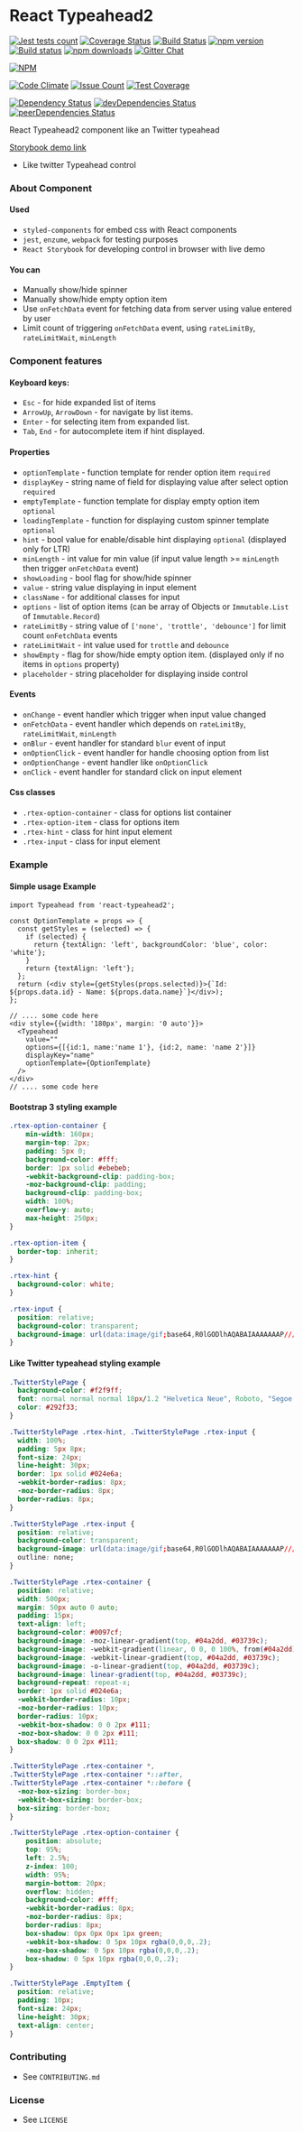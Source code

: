# React Typeahead2

[![Jest tests count](https://img.shields.io/badge/jest-49%20tests-blue.svg)](https://travis-ci.org/CyberLight/react-typeahead2)
[![Coverage Status](https://coveralls.io/repos/github/CyberLight/react-typeahead2/badge.svg?branch=master)](https://coveralls.io/github/CyberLight/react-typeahead2?branch=master)
[![Build Status](https://travis-ci.org/CyberLight/react-typeahead2.svg?branch=master)](https://travis-ci.org/CyberLight/react-typeahead2)
[![npm version](https://badge.fury.io/js/react-typeahead2.svg)](https://badge.fury.io/js/react-typeahead2)
[![Build status](https://ci.appveyor.com/api/projects/status/1xl417l6f3u3eqlf?svg=true)](https://ci.appveyor.com/project/CyberLight/react-typeahead2)
[![npm downloads](https://img.shields.io/npm/dm/react-typeahead2.svg?style=flat-square)](https://www.npmjs.com/package/react-typeahead2)
[![Gitter Chat](http://img.shields.io/badge/chat-online-brightgreen.svg)](https://gitter.im/react-typeahead2)

[![NPM](https://nodei.co/npm/react-typeahead2.png)](https://nodei.co/npm/react-typeahead2/)

[![Code Climate](https://codeclimate.com/github/CyberLight/react-typeahead2/badges/gpa.svg)](https://codeclimate.com/github/CyberLight/react-typeahead2)
[![Issue Count](https://codeclimate.com/github/CyberLight/react-typeahead2/badges/issue_count.svg)](https://codeclimate.com/github/CyberLight/react-typeahead2)
[![Test Coverage](https://codeclimate.com/github/CyberLight/react-typeahead2/badges/coverage.svg)](https://codeclimate.com/github/CyberLight/react-typeahead2/coverage)

[![Dependency Status](https://david-dm.org/CyberLight/react-typeahead2.svg)](https://david-dm.org/CyberLight/react-typeahead2)
[![devDependencies Status](https://david-dm.org/CyberLight/react-typeahead2/dev-status.svg)](https://david-dm.org/CyberLight/react-typeahead2?type=dev)
[![peerDependencies Status](https://david-dm.org/CyberLight/react-typeahead2/peer-status.svg)](https://david-dm.org/CyberLight/react-typeahead2?type=peer)

React Typeahead2 component like an Twitter typeahead

[Storybook demo link](https://cyberlight.github.io/react-typeahead2/)

* Like twitter Typeahead control

### About Component

#### Used

* ```styled-components``` for embed css with React components
* ```jest```, ```enzume```, ```webpack``` for testing purposes
* ```React Storybook``` for developing control in browser with live demo

#### You can

* Manually show/hide spinner
* Manually show/hide empty option item
* Use ```onFetchData``` event for fetching data from server using value entered by user
* Limit count of triggering ```onFetchData``` event, using ```rateLimitBy```, ```rateLimitWait```, ```minLength```

### Component features

#### Keyboard keys:

* ```Esc``` - for hide expanded list of items
* ```ArrowUp```, ```ArrowDown``` - for navigate by list items.
* ```Enter``` - for selecting item from expanded list.
* ```Tab```, ```End``` - for autocomplete item if hint displayed.

#### Properties

* ```optionTemplate``` - function template for render option item ```required```
* ```displayKey``` - string name of field for displaying value after select option ```required```
* ```emptyTemplate``` - function template for display empty option item ```optional```
* ```loadingTemplate``` - function for displaying custom spinner template ```optional```
* ```hint``` - bool value for enable/disable hint displaying ```optional``` (displayed only for LTR)
* ```minLength``` - int value for min value (if input value length >= ```minLength``` then trigger ```onFetchData``` event)
* ```showLoading``` - bool flag for show/hide spinner
* ```value``` - string value displaying in input element
* ```className``` - for additional classes for input
* ```options``` - list of option items (can be array of Objects or ```Immutable.List``` of ```Immutable.Record```)
* ```rateLimitBy``` - string value of ```['none', 'trottle', 'debounce']``` for limit count ```onFetchData``` events
* ```rateLimitWait``` - int value used for ```trottle``` and ```debounce```
* ```showEmpty``` - flag for show/hide empty option item. (displayed only if no items in ```options``` property)
* ```placeholder``` - string placeholder for displaying inside control

#### Events

* ```onChange``` - event handler which trigger when input value changed
* ```onFetchData``` - event handler which depends on ```rateLimitBy```, ```rateLimitWait```, ```minLength```
* ```onBlur``` - event handler for standard ```blur``` event of input
* ```onOptionClick``` - event handler for handle choosing option from list
* ```onOptionChange``` - event handler like ```onOptionClick```
* ```onClick``` - event handler for standard click on input element

#### Css classes

* ```.rtex-option-container``` - class for options list container
* ```.rtex-option-item``` - class for options item
* ```.rtex-hint``` - class for hint input element
* ```.rtex-input``` - class for input element

### Example

#### Simple usage Example

```
import Typeahead from 'react-typeahead2';

const OptionTemplate = props => {
  const getStyles = (selected) => {
    if (selected) {
      return {textAlign: 'left', backgroundColor: 'blue', color: 'white'};
    }
    return {textAlign: 'left'};
  };
  return (<div style={getStyles(props.selected)}>{`Id: ${props.data.id} - Name: ${props.data.name}`}</div>);
};

// .... some code here
<div style={{width: '180px', margin: '0 auto'}}>
  <Typeahead
    value=""
    options={[{id:1, name:'name 1'}, {id:2, name: 'name 2'}]}
    displayKey="name"
    optionTemplate={OptionTemplate}
  />
</div>
// .... some code here
```

#### Bootstrap 3 styling example

```Css
.rtex-option-container {
    min-width: 160px;
    margin-top: 2px;
    padding: 5px 0;
    background-color: #fff;
    border: 1px solid #ebebeb;
    -webkit-background-clip: padding-box;
    -moz-background-clip: padding;
    background-clip: padding-box;
    width: 100%;
    overflow-y: auto;
    max-height: 250px;
}

.rtex-option-item {
  border-top: inherit;
}

.rtex-hint {
  background-color: white;
}

.rtex-input {
  position: relative;
  background-color: transparent;
  background-image: url(data:image/gif;base64,R0lGODlhAQABAIAAAAAAAP///yH5BAEAAAAALAAAAAABAAEAAAIBRAA7);
}
```

#### Like Twitter typeahead styling example

```Css
.TwitterStylePage {
  background-color: #f2f9ff;
  font: normal normal normal 18px/1.2 "Helvetica Neue", Roboto, "Segoe UI", Calibri, sans-serif;
  color: #292f33;
}

.TwitterStylePage .rtex-hint, .TwitterStylePage .rtex-input {
  width: 100%;
  padding: 5px 8px;
  font-size: 24px;
  line-height: 30px;
  border: 1px solid #024e6a;
  -webkit-border-radius: 8px;
  -moz-border-radius: 8px;
  border-radius: 8px;
}

.TwitterStylePage .rtex-input {
  position: relative;
  background-color: transparent;
  background-image: url(data:image/gif;base64,R0lGODlhAQABAIAAAAAAAP///yH5BAEAAAAALAAAAAABAAEAAAIBRAA7);
  outline: none;
}

.TwitterStylePage .rtex-container {
  position: relative;
  width: 500px;
  margin: 50px auto 0 auto;
  padding: 15px;
  text-align: left;
  background-color: #0097cf;
  background-image: -moz-linear-gradient(top, #04a2dd, #03739c);
  background-image: -webkit-gradient(linear, 0 0, 0 100%, from(#04a2dd), to(#03739c));
  background-image: -webkit-linear-gradient(top, #04a2dd, #03739c);
  background-image: -o-linear-gradient(top, #04a2dd, #03739c);
  background-image: linear-gradient(top, #04a2dd, #03739c);
  background-repeat: repeat-x;
  border: 1px solid #024e6a;
  -webkit-border-radius: 10px;
  -moz-border-radius: 10px;
  border-radius: 10px;
  -webkit-box-shadow: 0 0 2px #111;
  -moz-box-shadow: 0 0 2px #111;
  box-shadow: 0 0 2px #111;
}

.TwitterStylePage .rtex-container *,
.TwitterStylePage .rtex-container *::after,
.TwitterStylePage .rtex-container *::before {
  -moz-box-sizing: border-box;
  -webkit-box-sizing: border-box;
  box-sizing: border-box;
}

.TwitterStylePage .rtex-option-container {
    position: absolute;
    top: 95%;
    left: 2.5%;
    z-index: 100;
    width: 95%;
    margin-bottom: 20px;
    overflow: hidden;
    background-color: #fff;
    -webkit-border-radius: 8px;
    -moz-border-radius: 8px;
    border-radius: 8px;
    box-shadow: 0px 0px 0px 1px green;
    -webkit-box-shadow: 0 5px 10px rgba(0,0,0,.2);
    -moz-box-shadow: 0 5px 10px rgba(0,0,0,.2);
    box-shadow: 0 5px 10px rgba(0,0,0,.2);
}

.TwitterStylePage .EmptyItem {
  position: relative;
  padding: 10px;
  font-size: 24px;
  line-height: 30px;
  text-align: center;
}
```

### Contributing

* See ```CONTRIBUTING.md```

### License

* See ```LICENSE```
